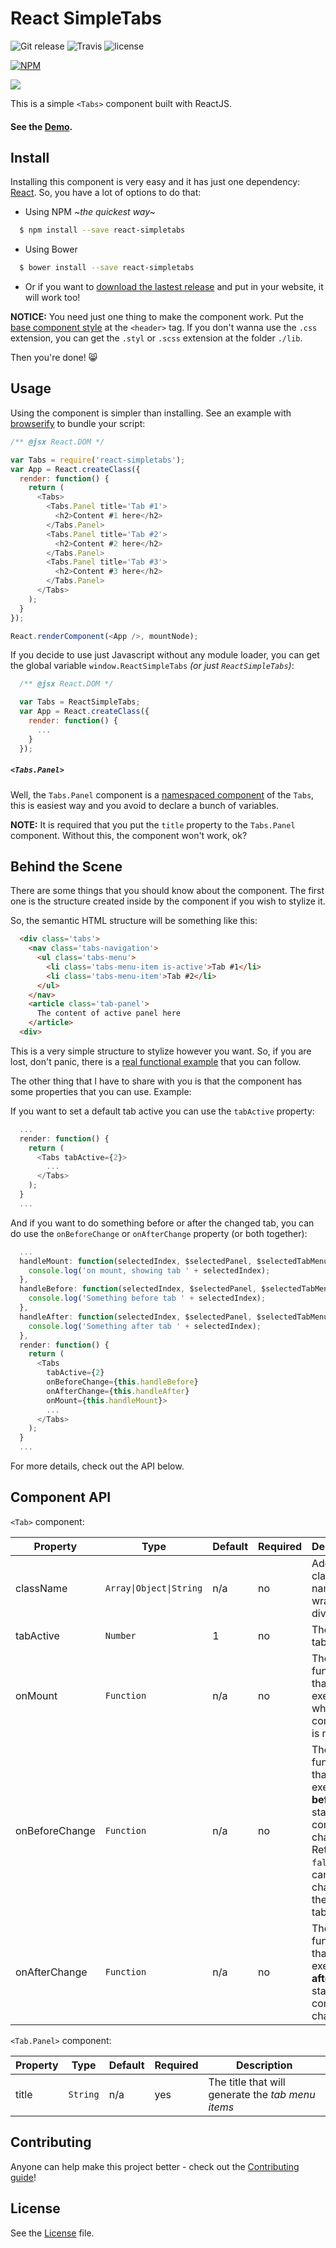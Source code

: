 # React SimpleTabs

![Git release](http://img.shields.io/github/release/pedronauck/react-simpletabs.svg?style=flat) ![Travis](http://img.shields.io/travis/pedronauck/react-simpletabs.svg?style=flat) ![license](http://img.shields.io/npm/l/react-simpletabs.svg?style=flat)

[![NPM](https://nodei.co/npm/react-simpletabs.png)](https://nodei.co/npm/react-simpletabs/)

![](http://f.cl.ly/items/25263r432i1W2U3p3b2m/react-simplestabs-screenshot.png)

This is a simple `<Tabs>` component built with ReactJS.

#### See the [Demo](http://embed.plnkr.co/p6YVUK/preview).

## Install

Installing this component is very easy and it has just one dependency: [React](http://facebook.github.io/react/downloads.html). So, you have a lot of options to do that:

- Using NPM *~the quickest way~*
```bash
  $ npm install --save react-simpletabs
```

- Using Bower
```bash
  $ bower install --save react-simpletabs
```

- Or if you want to [download the lastest release](https://github.com/pedronauck/react-simpletabs/archive/v0.5.3.zip) and put in your website, it will work too!

**NOTICE:** You need just one thing to make the component work. Put the [base component style](./dist/react-simpletabs.css) at the `<header>` tag. If you don't wanna use the `.css` extension, you can get the `.styl` or `.scss` extension at the folder `./lib`.

Then you're done! :smile_cat:

## Usage

Using the component is simpler than installing. See an example with [browserify](http://truongtx.me/2014/07/18/using-reactjs-with-browserify-and-gulp/) to bundle your script:

```javascript
/** @jsx React.DOM */

var Tabs = require('react-simpletabs');
var App = React.createClass({
  render: function() {
    return (
      <Tabs>
        <Tabs.Panel title='Tab #1'>
          <h2>Content #1 here</h2>
        </Tabs.Panel>
        <Tabs.Panel title='Tab #2'>
          <h2>Content #2 here</h2>
        </Tabs.Panel>
        <Tabs.Panel title='Tab #3'>
          <h2>Content #3 here</h2>
        </Tabs.Panel>
      </Tabs>
    );
  }
});

React.renderComponent(<App />, mountNode);
```

If you decide to use just Javascript without any module loader, you can get the global variable `window.ReactSimpleTabs` *(or just `ReactSimpleTabs`)*:

```javascript
  /** @jsx React.DOM */

  var Tabs = ReactSimpleTabs;
  var App = React.createClass({
    render: function() {
      ...
    }
  });
```

##### `<Tabs.Panel>`

Well, the `Tabs.Panel` component is a [namespaced component](http://facebook.github.io/react/blog/2014/07/17/react-v0.11.html#jsx) of the `Tabs`, this is easiest way and you avoid to declare a bunch of variables.

**NOTE:** It is required that you put the `title` property to the `Tabs.Panel` component. Without this, the component won't work, ok?

## Behind the Scene

There are some things that you should know about the component. The first one is the structure created inside by the component if you wish to stylize it.

So, the semantic HTML structure will be something like this:

```html
  <div class='tabs'>
    <nav class='tabs-navigation'>
      <ul class='tabs-menu'>
        <li class='tabs-menu-item is-active'>Tab #1</li>
        <li class='tabs-menu-item'>Tab #2</li>
      </ul>
    </nav>
    <article class='tab-panel'>
      The content of active panel here
    </article>
  <div>
```

This is a very simple structure to stylize however you want. So, if you are lost, don't panic, there is a [real functional example](/example) that you can follow.

The other thing that I have to share with you is that the component has some properties that you can use. Example:

If you want to set a default tab active you can use the `tabActive` property:

```javascript
  ...
  render: function() {
    return (
      <Tabs tabActive={2}>
        ...
      </Tabs>
    );
  }
  ...
```

And if you want to do something before or after the changed tab, you can do use the `onBeforeChange` or `onAfterChange` property (or both together):

```javascript
  ...
  handleMount: function(selectedIndex, $selectedPanel, $selectedTabMenu) {
    console.log('on mount, showing tab ' + selectedIndex);
  },
  handleBefore: function(selectedIndex, $selectedPanel, $selectedTabMenu) {
    console.log('Something before tab ' + selectedIndex);
  },
  handleAfter: function(selectedIndex, $selectedPanel, $selectedTabMenu) {
    console.log('Something after tab ' + selectedIndex);
  },
  render: function() {
    return (
      <Tabs
        tabActive={2}
        onBeforeChange={this.handleBefore}
        onAfterChange={this.handleAfter}
        onMount={this.handleMount}>
        ...
      </Tabs>
    );
  }
  ...
```

For more details, check out the API below.

## Component API

`<Tab>` component:

Property | Type | Default | Required | Description
-------- | ---- | ------- | -------- |-----------
className | `Array\|Object\|String` | n/a | no | Additional class names for wrapping div
tabActive | `Number` | 1 | no | The default tab active
onMount | `Function` | n/a | no | The function that will be executed when the component is mounted
onBeforeChange | `Function` | n/a | no | The function that will be executed **before** the state of the component change. Return `false` to cancel the change to the active tab.
onAfterChange | `Function` | n/a | no | The function that will be executed **after** the state of the component change

`<Tab.Panel>` component:

Property | Type | Default | Required | Description
-------- | ---- | ------- | -------- |-----------
title | `String` | n/a | yes | The title that will generate the *tab menu items*

## Contributing

Anyone can help make this project better - check out the [Contributing guide](CONTRIBUTING.md)!

## License

See the [License](LICENSE) file.
